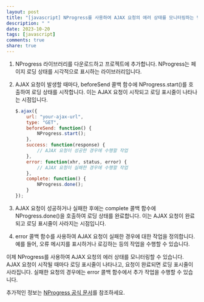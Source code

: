 ```yaml
---
layout: post
title: "[javascript] NProgress를 사용하여 AJAX 요청의 에러 상태를 모니터링하는 방법은?"
description: " "
date: 2023-10-20
tags: [javascript]
comments: true
share: true
---
```


1. NProgress 라이브러리를 다운로드하고 프로젝트에 추가합니다. NProgress는 페이지 로딩 상태를 시각적으로 표시하는 라이브러리입니다.

2. AJAX 요청이 발생할 때마다, beforeSend 콜백 함수에 NProgress.start()를 호출하여 로딩 상태를 시작합니다. 이는 AJAX 요청이 시작되고 로딩 표시줄이 나타나는 시점입니다.

   ```javascript
   $.ajax({
       url: "your-ajax-url",
       type: "GET",
       beforeSend: function() {
           NProgress.start();
       },
       success: function(response) {
           // AJAX 요청이 성공한 경우에 수행할 작업
       },
       error: function(xhr, status, error) {
           // AJAX 요청이 실패한 경우에 수행할 작업
       },
       complete: function() {
           NProgress.done();
       }
   });
   ```

3. AJAX 요청이 성공하거나 실패한 후에는 complete 콜백 함수에 NProgress.done()을 호출하여 로딩 상태를 완료합니다. 이는 AJAX 요청이 완료되고 로딩 표시줄이 사라지는 시점입니다.

4. error 콜백 함수를 사용하여 AJAX 요청이 실패한 경우에 대한 작업을 정의합니다. 예를 들어, 오류 메시지를 표시하거나 로깅하는 등의 작업을 수행할 수 있습니다.

이제 NProgress를 사용하여 AJAX 요청의 에러 상태를 모니터링할 수 있습니다. AJAX 요청이 시작될 때마다 로딩 표시줄이 나타나고, 요청이 완료되면 로딩 표시줄이 사라집니다. 실패한 요청의 경우에는 error 콜백 함수에서 추가 작업을 수행할 수 있습니다.

추가적인 정보는 [NProgress 공식 문서](http://ricostacruz.com/nprogress/)를 참조하세요.